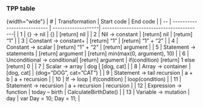 
### TPP table

{width="wide"}
| # | Transformation               | Start code         | End code                                 |
| -- | --------------------------- | -------------------| -----------------------------------------|
| 1  | {} -> nil                   | {}                 | [return] nil                             |
| 2  | Nil -> constant             | [return] nil       | [return] “1”                             |
| 3  | Constant -> constant+       | [return] “1”       | [return] “1” + “2”                       |
| 4  | Constant -> scalar          | [return] “1” + “2” | [return] argument                        |
| 5  | Statement -> statements     | [return] argument  | [return] min(max(0, argument), 10)       |
| 6  | Unconditional -> conditional| [return] argument  | if(condition) [return] 1 else [return] 0 |
| 7  | Scalar -> array             | dog                | [dog, cat]                               |
| 8  | Array -> container          | [dog, cat]         | {dog=”DOG”, cat=”CAT”}                   |
| 9  | Statement -> tail recursion | a + b              | a + recursion                            |
| 10 | If -> loop                  | if(condition)      | loop(condition)                          |
| 11 | Statement -> recursion      | a + recursion      | recursion                                |
| 12 | Expression -> function      | today – birth      | CalculateBirthDate()                     |
| 13 | Variable -> mutation        | day                | var Day = 10; Day = 11;                  |